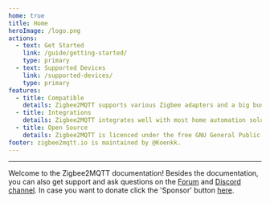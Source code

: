 ```yaml
---
home: true
title: Home
heroImage: /logo.png
actions:
  - text: Get Started
    link: /guide/getting-started/
    type: primary
  - text: Supported Devices
    link: /supported-devices/
    type: primary
features:
  - title: Compatible
    details: Zigbee2MQTT supports various Zigbee adapters and a big bunch of devices.
  - title: Integrations
    details: Zigbee2MQTT integrates well with most home automation solutions because it uses MQTT.
  - title: Open Source
    details: Zigbee2MQTT is licenced under the free GNU General Public License 3.
footer: zigbee2mqtt.io is maintained by @Koenkk.
---
```


<hr>

Welcome to the Zigbee2MQTT documentation! Besides the documentation, you can also get support and ask questions on the [Forum](https://github.com/Koenkk/zigbee2mqtt/discussions) and [Discord channel](https://discord.gg/NyseBeK). In case you want to donate click the 'Sponsor' button [here](https://github.com/Koenkk/zigbee2mqtt).

